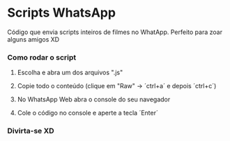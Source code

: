 # Scripts WhatsApp

Código que envia scripts inteiros de filmes no WhatApp.
Perfeito para zoar alguns amigos XD

### Como rodar o script

1. Escolha e abra um dos arquivos ".js"

2. Copie todo o conteúdo (clique em "Raw" -> ´ctrl+a´ e depois ´ctrl+c´)

3. No WhatsApp Web abra o console do seu navegador

4. Cole o código no console e aperte a tecla ´Enter´

### Divirta-se XD

